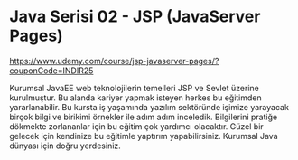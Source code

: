 # Java Serisi 02 - JSP (JavaServer Pages)

https://www.udemy.com/course/jsp-javaserver-pages/?couponCode=INDIR25

Kurumsal JavaEE web teknolojilerin temelleri JSP ve Sevlet üzerine kurulmuştur. Bu alanda kariyer yapmak isteyen herkes bu eğitimden yararlanabilir. Bu kursta iş yaşamında yazılım sektöründe işimize yarayacak birçok bilgi ve birikimi örnekler ile adım adım inceledik. Bilgilerini pratiğe dökmekte zorlananlar için bu eğitim çok yardımcı olacaktır. Güzel bir gelecek için kendinize bu eğitimle yaptırım yapabilirsiniz. Kurumsal Java dünyası için doğru yerdesiniz.
